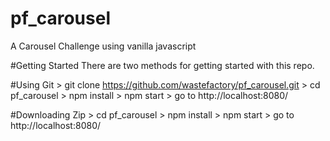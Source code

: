 # pf_carousel

A Carousel Challenge using vanilla javascript

#Getting Started
There are two methods for getting started with this repo.

#Using Git
    > git clone https://github.com/wastefactory/pf_carousel.git
    > cd pf_carousel
    > npm install
    > npm start
    > go to http://localhost:8080/

#Downloading Zip
    > cd pf_carousel
    > npm install
    > npm start
    > go to http://localhost:8080/
